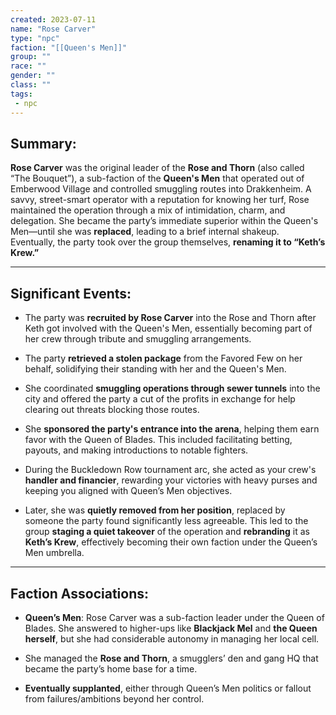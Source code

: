 ```yaml
---
created: 2023-07-11
name: "Rose Carver"
type: "npc"
faction: "[[Queen's Men]]"
group: ""
race: ""
gender: ""
class: ""
tags:
 - npc
---
```

## Summary:

**Rose Carver** was the original leader of the **Rose and Thorn** (also called “The Bouquet”), a sub-faction of the **Queen's Men** that operated out of Emberwood Village and controlled smuggling routes into Drakkenheim. A savvy, street-smart operator with a reputation for knowing her turf, Rose maintained the operation through a mix of intimidation, charm, and delegation. She became the party’s immediate superior within the Queen's Men—until she was **replaced**, leading to a brief internal shakeup. Eventually, the party took over the group themselves, **renaming it to “Keth’s Krew.”**

---

## Significant Events:

- The party was **recruited by Rose Carver** into the Rose and Thorn after Keth got involved with the Queen's Men, essentially becoming part of her crew through tribute and smuggling arrangements​.
    
- The party **retrieved a stolen package** from the Favored Few on her behalf, solidifying their standing with her and the Queen's Men​.
    
- She coordinated **smuggling operations through sewer tunnels** into the city and offered the party a cut of the profits in exchange for help clearing out threats blocking those routes​.
    
- She **sponsored the party's entrance into the arena**, helping them earn favor with the Queen of Blades. This included facilitating betting, payouts, and making introductions to notable fighters​.
    
- During the Buckledown Row tournament arc, she acted as your crew's **handler and financier**, rewarding your victories with heavy purses and keeping you aligned with Queen’s Men objectives​.
    
- Later, she was **quietly removed from her position**, replaced by someone the party found significantly less agreeable. This led to the group **staging a quiet takeover** of the operation and **rebranding** it as **Keth’s Krew**, effectively becoming their own faction under the Queen’s Men umbrella​.
    

---

## Faction Associations:

- **Queen’s Men**: Rose Carver was a sub-faction leader under the Queen of Blades. She answered to higher-ups like **Blackjack Mel** and **the Queen herself**, but she had considerable autonomy in managing her local cell.
    
- She managed the **Rose and Thorn**, a smugglers’ den and gang HQ that became the party’s home base for a time.
    
- **Eventually supplanted**, either through Queen’s Men politics or fallout from failures/ambitions beyond her control.
